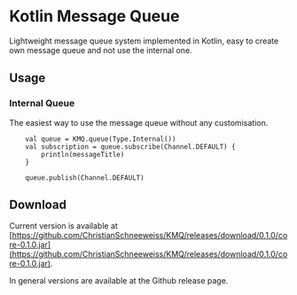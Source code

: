 # Kotlin Message Queue

Lightweight message queue system implemented in Kotlin, easy to create own message queue and not use the internal one.

## Usage

### Internal Queue

The easiest way to use the message queue without any customisation.

```
    val queue = KMQ.queue(Type.Internal())
    val subscription = queue.subscribe(Channel.DEFAULT) {
        println(messageTitle)
    }

    queue.publish(Channel.DEFAULT)
```

## Download

Current version is available at [https://github.com/ChristianSchneeweiss/KMQ/releases/download/0.1.0/core-0.1.0.jar](https://github.com/ChristianSchneeweiss/KMQ/releases/download/0.1.0/core-0.1.0.jar).

In general versions are available at the Github release page.
